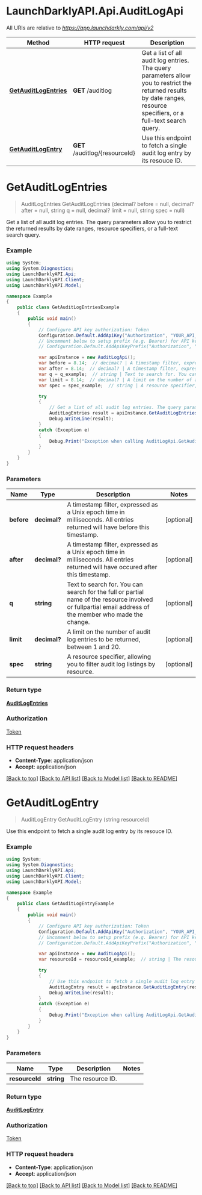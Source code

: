 # LaunchDarklyAPI.Api.AuditLogApi

All URIs are relative to *https://app.launchdarkly.com/api/v2*

Method | HTTP request | Description
------------- | ------------- | -------------
[**GetAuditLogEntries**](AuditLogApi.md#getauditlogentries) | **GET** /auditlog | Get a list of all audit log entries. The query parameters allow you to restrict the returned results by date ranges, resource specifiers, or a full-text search query.
[**GetAuditLogEntry**](AuditLogApi.md#getauditlogentry) | **GET** /auditlog/{resourceId} | Use this endpoint to fetch a single audit log entry by its resouce ID.


<a name="getauditlogentries"></a>
# **GetAuditLogEntries**
> AuditLogEntries GetAuditLogEntries (decimal? before = null, decimal? after = null, string q = null, decimal? limit = null, string spec = null)

Get a list of all audit log entries. The query parameters allow you to restrict the returned results by date ranges, resource specifiers, or a full-text search query.

### Example
```csharp
using System;
using System.Diagnostics;
using LaunchDarklyAPI.Api;
using LaunchDarklyAPI.Client;
using LaunchDarklyAPI.Model;

namespace Example
{
    public class GetAuditLogEntriesExample
    {
        public void main()
        {
            // Configure API key authorization: Token
            Configuration.Default.AddApiKey("Authorization", "YOUR_API_KEY");
            // Uncomment below to setup prefix (e.g. Bearer) for API key, if needed
            // Configuration.Default.AddApiKeyPrefix("Authorization", "Bearer");

            var apiInstance = new AuditLogApi();
            var before = 8.14;  // decimal? | A timestamp filter, expressed as a Unix epoch time in milliseconds. All entries returned will have before this timestamp. (optional) 
            var after = 8.14;  // decimal? | A timestamp filter, expressed as a Unix epoch time in milliseconds. All entries returned will have occured after this timestamp. (optional) 
            var q = q_example;  // string | Text to search for. You can search for the full or partial name of the resource involved or fullpartial email address of the member who made the change. (optional) 
            var limit = 8.14;  // decimal? | A limit on the number of audit log entries to be returned, between 1 and 20. (optional) 
            var spec = spec_example;  // string | A resource specifier, allowing you to filter audit log listings by resource. (optional) 

            try
            {
                // Get a list of all audit log entries. The query parameters allow you to restrict the returned results by date ranges, resource specifiers, or a full-text search query.
                AuditLogEntries result = apiInstance.GetAuditLogEntries(before, after, q, limit, spec);
                Debug.WriteLine(result);
            }
            catch (Exception e)
            {
                Debug.Print("Exception when calling AuditLogApi.GetAuditLogEntries: " + e.Message );
            }
        }
    }
}
```

### Parameters

Name | Type | Description  | Notes
------------- | ------------- | ------------- | -------------
 **before** | **decimal?**| A timestamp filter, expressed as a Unix epoch time in milliseconds. All entries returned will have before this timestamp. | [optional] 
 **after** | **decimal?**| A timestamp filter, expressed as a Unix epoch time in milliseconds. All entries returned will have occured after this timestamp. | [optional] 
 **q** | **string**| Text to search for. You can search for the full or partial name of the resource involved or fullpartial email address of the member who made the change. | [optional] 
 **limit** | **decimal?**| A limit on the number of audit log entries to be returned, between 1 and 20. | [optional] 
 **spec** | **string**| A resource specifier, allowing you to filter audit log listings by resource. | [optional] 

### Return type

[**AuditLogEntries**](AuditLogEntries.md)

### Authorization

[Token](../README.md#Token)

### HTTP request headers

 - **Content-Type**: application/json
 - **Accept**: application/json

[[Back to top]](#) [[Back to API list]](../README.md#documentation-for-api-endpoints) [[Back to Model list]](../README.md#documentation-for-models) [[Back to README]](../README.md)

<a name="getauditlogentry"></a>
# **GetAuditLogEntry**
> AuditLogEntry GetAuditLogEntry (string resourceId)

Use this endpoint to fetch a single audit log entry by its resouce ID.

### Example
```csharp
using System;
using System.Diagnostics;
using LaunchDarklyAPI.Api;
using LaunchDarklyAPI.Client;
using LaunchDarklyAPI.Model;

namespace Example
{
    public class GetAuditLogEntryExample
    {
        public void main()
        {
            // Configure API key authorization: Token
            Configuration.Default.AddApiKey("Authorization", "YOUR_API_KEY");
            // Uncomment below to setup prefix (e.g. Bearer) for API key, if needed
            // Configuration.Default.AddApiKeyPrefix("Authorization", "Bearer");

            var apiInstance = new AuditLogApi();
            var resourceId = resourceId_example;  // string | The resource ID.

            try
            {
                // Use this endpoint to fetch a single audit log entry by its resouce ID.
                AuditLogEntry result = apiInstance.GetAuditLogEntry(resourceId);
                Debug.WriteLine(result);
            }
            catch (Exception e)
            {
                Debug.Print("Exception when calling AuditLogApi.GetAuditLogEntry: " + e.Message );
            }
        }
    }
}
```

### Parameters

Name | Type | Description  | Notes
------------- | ------------- | ------------- | -------------
 **resourceId** | **string**| The resource ID. | 

### Return type

[**AuditLogEntry**](AuditLogEntry.md)

### Authorization

[Token](../README.md#Token)

### HTTP request headers

 - **Content-Type**: application/json
 - **Accept**: application/json

[[Back to top]](#) [[Back to API list]](../README.md#documentation-for-api-endpoints) [[Back to Model list]](../README.md#documentation-for-models) [[Back to README]](../README.md)

